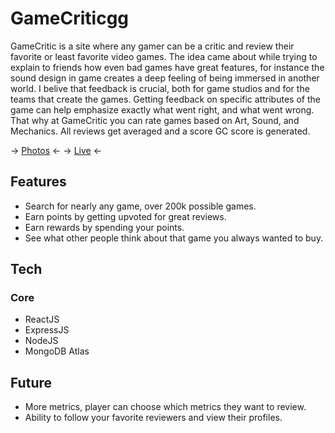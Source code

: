 # GameCriticgg

GameCritic is a site where any gamer can be a critic and review their favorite or least favorite video games. The idea came about while trying to explain to friends how even bad games have great features, for instance the sound design in game creates a deep feeling of being immersed in another world. I belive that feedback is crucial, both for game studios and for the teams that create the games. Getting feedback on specific attributes of the game can help emphasize exactly what went right, and what went wrong. That why at GameCritic you can rate games based on Art, Sound, and Mechanics. All reviews get averaged and a score GC score is generated.

 -> [Photos](https://imgur.com/a/TM7zazv) <-
 -> [Live](https://gamecritic.gg) <-
## Features

- Search for nearly any game, over 200k possible games.
- Earn points by getting upvoted for great reviews.
- Earn rewards by spending your points.
- See what other people think about that game you always wanted to buy.

## Tech

### Core
- ReactJS
- ExpressJS
- NodeJS
- MongoDB Atlas

## Future

- More metrics, player can choose which metrics they want to review.
- Ability to follow your favorite reviewers and view their profiles.


